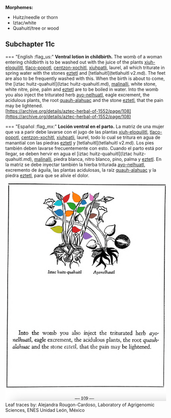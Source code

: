 
**Morphemes:**

- Huitz/needle or thorn
- Iztac/white
- Quahuitl/tree or wood

## Subchapter 11c  

=== "English :flag_us:"
    **Ventral lotion in childbirth.** The womb of a woman entering childbirth is to be washed out with the juice of the plants [xiuh-eloquilitl](Xiuh-elo-quilitl.md), [tlaco-popotl](Tlaco-popotli.md), [centzon-xochitl](Centzon-xochitl.md), [xiuhpatli](Xiuh-patli.md), laurel, all which triturate in spring water with the stones [eztetl](eztetl.md) and [tetlahuitl](tetlahuitl v2.md). The feet are also to be frequently washed with this. When the birth is about to come, the [iztac huitz-quahuitl](Iztac huitz-quahuitl.md), [malinalli](Malinalli.md), white stone, white nitre, pine, palm and [eztetl](eztetl.md) are to be boiled in water. Into the womb you also inject the triturated herb [ayo-nelhuatl](Ayo-nelhuatl.md), eagle excrement, the acidulous plants, the root [quauh-alahuac](Quauh-alahuac.md) and the stone [eztetl](eztetl.md), that the pain may be lightened.  
    [https://archive.org/details/aztec-herbal-of-1552/page/108](https://archive.org/details/aztec-herbal-of-1552/page/108)  


=== "Español :flag_mx:"
    **Loción ventral en el parto.** La matriz de una mujer que va a parir debe lavarse con el jugo de las plantas [xiuh-eloquilitl](Xiuh-elo-quilitl.md), [tlaco-popotl](Tlaco-popotli.md), [centzon-xochitl](Centzon-xochitl.md), [xiuhpatli](Xiuh-patli.md), laurel, todo lo cual se tritura en agua de manantial con las piedras [eztetl](eztetl.md) y [tetlahuitl](tetlahuitl v2.md). Los pies también deben lavarse frecuentemente con esto. Cuando el parto está por llegar, se deben hervir en agua el [iztac huitz-quahuitl](Iztac huitz-quahuitl.md), [malinalli](Malinalli.md), piedra blanca, nitro blanco, pino, palma y [eztetl](eztetl.md). En la matriz se debe inyectar también la hierba triturada [ayo-nelhuatl](Ayo-nelhuatl.md), excremento de águila, las plantas acidulosas, la raíz [quauh-alahuac](Quauh-alahuac.md) y la piedra [eztetl](eztetl.md), para que se alivie el dolor.  

![A_ID036_p109_01_Iztac_huitz-quahuitl.png](assets/A_ID036_p109_01_Iztac_huitz-quahuitl.png)  
Leaf traces by: Alejandra Rougon-Cardoso, Laboratory of Agrigenomic Sciences, ENES Unidad León, México  
